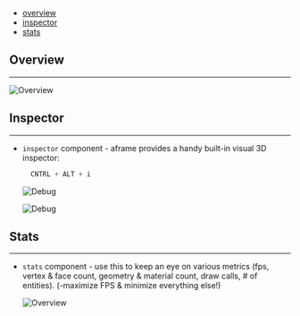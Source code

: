 * [overview](#overview)
* [inspector](#inspector)
* [stats](#stats)

## Overview <a name="overview"></a>

---

![Overview](_asset/img/4.png)

## Inspector <a name="inspector"></a>

---

* `inspector` component - aframe provides a handy built-in visual 3D inspector:

  ```js
  	CNTRL + ALT + i
  ```

	![Debug](_asset/img/2.png)

	![Debug](_asset/img/7.png)

## Stats <a name="stats"></a>

---

* `stats` component - use this to keep an eye on various metrics (fps, vertex & face count, geometry & material count, draw calls, # of entities).  (-maximize FPS & minimize everything else!)

	![Overview](_asset/img/42.png)